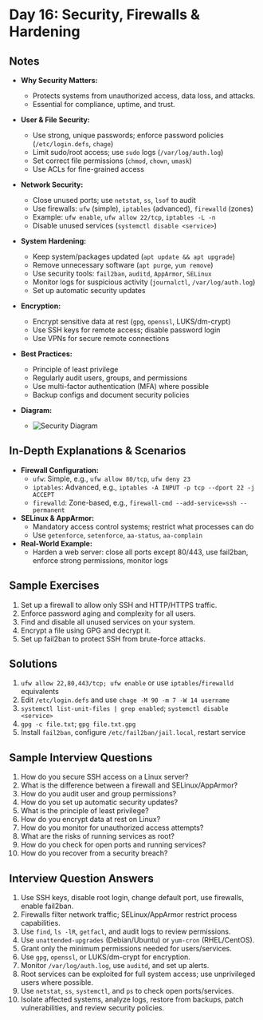 # Day 16: Security, Firewalls & Hardening

## Notes
- **Why Security Matters:**
  - Protects systems from unauthorized access, data loss, and attacks.
  - Essential for compliance, uptime, and trust.

- **User & File Security:**
  - Use strong, unique passwords; enforce password policies (`/etc/login.defs`, `chage`)
  - Limit sudo/root access; use `sudo` logs (`/var/log/auth.log`)
  - Set correct file permissions (`chmod`, `chown`, `umask`)
  - Use ACLs for fine-grained access

- **Network Security:**
  - Close unused ports; use `netstat`, `ss`, `lsof` to audit
  - Use firewalls: `ufw` (simple), `iptables` (advanced), `firewalld` (zones)
  - Example: `ufw enable`, `ufw allow 22/tcp`, `iptables -L -n`
  - Disable unused services (`systemctl disable <service>`)

- **System Hardening:**
  - Keep system/packages updated (`apt update && apt upgrade`)
  - Remove unnecessary software (`apt purge`, `yum remove`)
  - Use security tools: `fail2ban`, `auditd`, `AppArmor`, `SELinux`
  - Monitor logs for suspicious activity (`journalctl`, `/var/log/auth.log`)
  - Set up automatic security updates

- **Encryption:**
  - Encrypt sensitive data at rest (`gpg`, `openssl`, LUKS/dm-crypt)
  - Use SSH keys for remote access; disable password login
  - Use VPNs for secure remote connections

- **Best Practices:**
  - Principle of least privilege
  - Regularly audit users, groups, and permissions
  - Use multi-factor authentication (MFA) where possible
  - Backup configs and document security policies

- **Diagram:**
  - ![Security Diagram](https://upload.wikimedia.org/wikipedia/commons/3/3b/Linux_security_model.png)

## In-Depth Explanations & Scenarios
- **Firewall Configuration:**
  - `ufw`: Simple, e.g., `ufw allow 80/tcp`, `ufw deny 23`
  - `iptables`: Advanced, e.g., `iptables -A INPUT -p tcp --dport 22 -j ACCEPT`
  - `firewalld`: Zone-based, e.g., `firewall-cmd --add-service=ssh --permanent`
- **SELinux & AppArmor:**
  - Mandatory access control systems; restrict what processes can do
  - Use `getenforce`, `setenforce`, `aa-status`, `aa-complain`
- **Real-World Example:**
  - Harden a web server: close all ports except 80/443, use fail2ban, enforce strong permissions, monitor logs

## Sample Exercises
1. Set up a firewall to allow only SSH and HTTP/HTTPS traffic.
2. Enforce password aging and complexity for all users.
3. Find and disable all unused services on your system.
4. Encrypt a file using GPG and decrypt it.
5. Set up fail2ban to protect SSH from brute-force attacks.

## Solutions
1. `ufw allow 22,80,443/tcp; ufw enable` or use `iptables`/`firewalld` equivalents
2. Edit `/etc/login.defs` and use `chage -M 90 -m 7 -W 14 username`
3. `systemctl list-unit-files | grep enabled`; `systemctl disable <service>`
4. `gpg -c file.txt`; `gpg file.txt.gpg`
5. Install `fail2ban`, configure `/etc/fail2ban/jail.local`, restart service

## Sample Interview Questions
1. How do you secure SSH access on a Linux server?
2. What is the difference between a firewall and SELinux/AppArmor?
3. How do you audit user and group permissions?
4. How do you set up automatic security updates?
5. What is the principle of least privilege?
6. How do you encrypt data at rest on Linux?
7. How do you monitor for unauthorized access attempts?
8. What are the risks of running services as root?
9. How do you check for open ports and running services?
10. How do you recover from a security breach?

## Interview Question Answers
1. Use SSH keys, disable root login, change default port, use firewalls, enable fail2ban.
2. Firewalls filter network traffic; SELinux/AppArmor restrict process capabilities.
3. Use `find`, `ls -lR`, `getfacl`, and audit logs to review permissions.
4. Use `unattended-upgrades` (Debian/Ubuntu) or `yum-cron` (RHEL/CentOS).
5. Grant only the minimum permissions needed for users/services.
6. Use `gpg`, `openssl`, or LUKS/dm-crypt for encryption.
7. Monitor `/var/log/auth.log`, use `auditd`, and set up alerts.
8. Root services can be exploited for full system access; use unprivileged users where possible.
9. Use `netstat`, `ss`, `systemctl`, and `ps` to check open ports/services.
10. Isolate affected systems, analyze logs, restore from backups, patch vulnerabilities, and review security policies.
